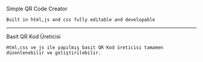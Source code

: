 
Simple QR Code Creator

    Built in html,js and css fully editable and developable

______________________________________________________________

  Basit QR Kod Üreticisi

    Html,css ve js ile yapılmış basit QR Kod üreticisi tamamen düzenlenebilir ve geliştirilebilir.